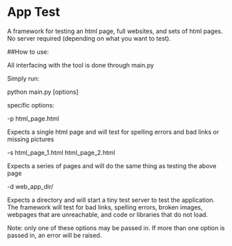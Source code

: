 # App Test

A framework for testing an html page, full websites, and sets of html pages.  No server required (depending on what you want to test).

##How to use:

All interfacing with the tool is done through main.py

Simply run:

python main.py [options] 

specific options:

-p html_page.html

Expects a single html page and will test for spelling errors and bad links or missing pictures

-s html_page_1.html html_page_2.html

Expects a series of pages and will do the same thing as testing the above page

-d web_app_dir/

Expects a directory and will start a tiny test server to test the application.
The framework will test for bad links, spelling errors, broken images, webpages that are unreachable, and code or libraries that do not load.

Note: only one of these options may be passed in.  If more than one option is passed in, an error will be raised.

 